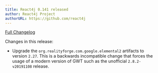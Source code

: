 ```yaml
---
title: React4j 0.141 released
author: React4j Project
authorURL: https://github.com/react4j
---
```


[Full Changelog](https://github.com/react4j/react4j/compare/v0.140...v0.141)

Changes in this release:

* Upgrade the `org.realityforge.com.google.elemental2` artifacts to version `2.27`. This is a backwards incompatible change that forces the usage of a modern version of GWT such as the unofficial `2.8.2-v20191108` release.
